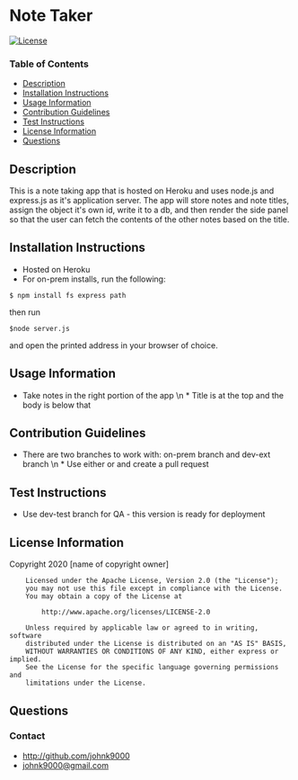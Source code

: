 # Note Taker 
[![License](https://img.shields.io/badge/License-Apache%202.0-blue.svg)](https://opensource.org/licenses/Apache-2.0)
### Table of Contents
  * [Description](#description)
  * [Installation Instructions](#installation-instructions)
  * [Usage Information](#usage-information)
  * [Contribution Guidelines](#contribution-guidelines)
  * [Test Instructions](#test-instructions)
  * [License Information](#license-information)
  * [Questions](#Questions)

 ## Description 
This is a note taking app that is hosted on Heroku and uses node.js and express.js as it's application server. 
The app will store notes and note titles, assign the object it's own id, write it to a db, and then render the side panel so that the user can fetch the contents of the other notes based on the title.
 ## Installation Instructions 
* Hosted on Heroku
* For on-prem installs, run the following:
``` 
$ npm install fs express path 
``` 
then run 
``` 
$node server.js 
``` 
and open the printed address in your browser of choice.

 ## Usage Information 
* Take notes in the right portion of the app \n * Title is at the top and the body is below that
 ## Contribution Guidelines 
* There are two branches to work with: on-prem branch and dev-ext branch \n * Use either or and create a pull request
 ## Test Instructions 
* Use dev-test branch for QA - this version is ready for deployment

## License Information
Copyright 2020 [name of copyright owner]

        Licensed under the Apache License, Version 2.0 (the "License");
        you may not use this file except in compliance with the License.
        You may obtain a copy of the License at
     
            http://www.apache.org/licenses/LICENSE-2.0
     
        Unless required by applicable law or agreed to in writing, software
        distributed under the License is distributed on an "AS IS" BASIS,
        WITHOUT WARRANTIES OR CONDITIONS OF ANY KIND, either express or implied.
        See the License for the specific language governing permissions and
        limitations under the License.
## Questions
### Contact
* http://github.com/johnk9000
* johnk9000@gmail.com